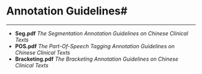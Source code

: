 # Annotation Guidelines#
---
- **Seg.pdf** *The Segmentation Annotation Guidelines on Chinese Clinical Texts*
- **POS.pdf** *The Part-Of-Speech Tagging Annotation Guidelines on Chinese Clinical Texts*
- **Bracketing.pdf** *The Bracketing Annotation Guidelines on Chinese Clinical Texts*
